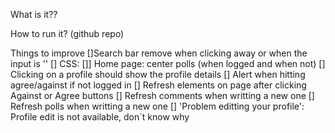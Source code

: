 What is it??

How to run it? (github repo)

Things to improve
[]Search bar remove when clicking away or when the input is ''
[] CSS:
[]] Home page: center polls (when logged and when not)
[] Clicking on a profile should show the profile details
[] Alert when hitting agree/against if not logged in
[] Refresh elements on page after clicking Against or Agree buttons
[] Refresh comments when writting a new one
[] Refresh polls when writting a new one
[] 'Problem editting your profile': Profile edit is not available, don´t know why
